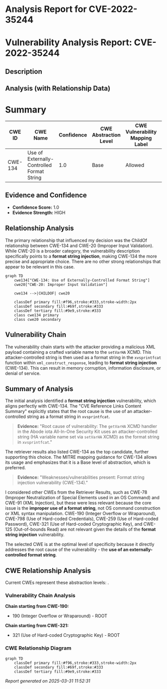 # Analysis Report for CVE-2022-35244

# Vulnerability Analysis Report: CVE-2022-35244

## Description



## Analysis (with Relationship Data)

# Summary
| CWE ID | CWE Name | Confidence | CWE Abstraction Level | CWE Vulnerability Mapping Label | CWE-Vulnerability Mapping Notes |
|---|---|---|---|---|---|
| CWE-134 | Use of Externally-Controlled Format String | 1.0 | Base | Allowed | Primary CWE |

## Evidence and Confidence

*   **Confidence Score:** 1.0
*   **Evidence Strength:** HIGH

## Relationship Analysis
The primary relationship that influenced my decision was the ChildOf relationship between CWE-134 and CWE-20 (Improper Input Validation). While CWE-20 is a broader category, the vulnerability description specifically points to a **format string injection**, making CWE-134 the more precise and appropriate choice. There are no other strong relationships that appear to be relevant in this case.

```mermaid
graph TD
    cwe134["CWE-134: Use of Externally-Controlled Format String"]
    cwe20["CWE-20: Improper Input Validation"]
    
    cwe134 -->|CHILDOF| cwe20
    
    classDef primary fill:#f96,stroke:#333,stroke-width:2px
    classDef secondary fill:#69f,stroke:#333
    classDef tertiary fill:#9e9,stroke:#333
    class cwe134 primary
    class cwe20 secondary
```

## Vulnerability Chain
The vulnerability chain starts with the attacker providing a malicious XML payload containing a crafted variable name to the `setVarHA` XCMD. This attacker-controlled string is then used as a format string in the `xvsprintfcat` function within `xml_construct_response`, leading to **format string injection** (CWE-134). This can result in memory corruption, information disclosure, or denial of service.

## Summary of Analysis
The initial analysis identified a **format string injection** vulnerability, which aligns perfectly with CWE-134. The "CVE Reference Links Content Summary" explicitly states that the root cause is the use of an attacker-controlled string as a format string in `xvsprintfcat`.

> **Evidence:** "Root cause of vulnerability: The `getVarHA` XCMD handler in the Abode iota All-In-One Security Kit uses an attacker-controlled string (HA variable name set via `setVarHA` XCMD) as the format string in `xvsprintfcat`."

The retriever results also listed CWE-134 as the top candidate, further supporting this choice. The MITRE mapping guidance for CWE-134 allows its usage and emphasizes that it is a Base level of abstraction, which is preferred.

> **Evidence:** "Weaknesses/vulnerabilities present: Format string injection vulnerability (CWE-134)."

I considered other CWEs from the Retriever Results, such as CWE-78 (Improper Neutralization of Special Elements used in an OS Command) and CWE-91 (XML Injection), but these were less relevant because the core issue is the **improper use of a format string**, not OS command construction or XML syntax manipulation. CWE-190 (Integer Overflow or Wraparound), CWE-798 (Use of Hard-coded Credentials), CWE-259 (Use of Hard-coded Password), CWE-321 (Use of Hard-coded Cryptographic Key), and CWE-125 (Out-of-bounds Read) are not relevant given the details of the **format string injection** vulnerability.

The selected CWE is at the optimal level of specificity because it directly addresses the root cause of the vulnerability - the **use of an externally-controlled format string**.


## CWE Relationship Analysis

Current CWEs represent these abstraction levels: .


### Vulnerability Chain Analysis

**Chain starting from CWE-190:**
- 190 (Integer Overflow or Wraparound) - ROOT


**Chain starting from CWE-321:**
- 321 (Use of Hard-coded Cryptographic Key) - ROOT



### CWE Relationship Diagram

```mermaid
graph TD
    classDef primary fill:#f96,stroke:#333,stroke-width:2px
    classDef secondary fill:#69f,stroke:#333
    classDef tertiary fill:#9e9,stroke:#333
```



*Report generated on 2025-03-31 11:52:31*
